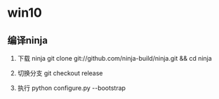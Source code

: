 # win10

## 编译ninja
1. 下载 ninja git clone git://github.com/ninja-build/ninja.git && cd ninja

2. 切换分支 git checkout release

3. 执行 python configure.py --bootstrap